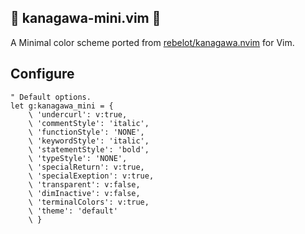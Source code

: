 ## :ocean: kanagawa-mini.vim :ocean:

A Minimal color scheme ported from [rebelot/kanagawa.nvim] for Vim.

## Configure

```vim
" Default options.
let g:kanagawa_mini = {
    \ 'undercurl': v:true,
    \ 'commentStyle': 'italic',
    \ 'functionStyle': 'NONE',
    \ 'keywordStyle': 'italic',
    \ 'statementStyle': 'bold',
    \ 'typeStyle': 'NONE',
    \ 'specialReturn': v:true,
    \ 'specialExeption': v:true,
    \ 'transparent': v:false,
    \ 'dimInactive': v:false,
    \ 'terminalColors': v:true,
    \ 'theme': 'default'
    \ }
```

<!-- links -->
[rebelot/kanagawa.nvim]: https://github.com/rebelot/kanagawa.nvim
